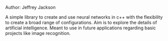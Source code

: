Author: Jeffrey Jackson

A simple library to create and use neural networks in c++ with the flexibility to create a broad range of configurations. Aim is to explore the details of artificial intelligence. Meant to use in future applications regarding basic projects like image recognition.
